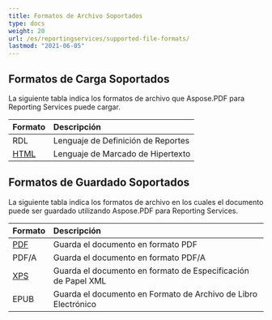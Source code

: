 ```yaml
---
title: Formatos de Archivo Soportados
type: docs
weight: 20
url: /es/reportingservices/supported-file-formats/
lastmod: "2021-06-05"
---
```


## Formatos de Carga Soportados

La siguiente tabla indica los formatos de archivo que Aspose.PDF para Reporting Services puede cargar.

|**Formato**|**Descripción**|
| :- | :- |
|RDL|Lenguaje de Definición de Reportes|
|[HTML](https://docs.fileformat.com/web/html/)|Lenguaje de Marcado de Hipertexto|

## Formatos de Guardado Soportados

La siguiente tabla indica los formatos de archivo en los cuales el documento puede ser guardado utilizando Aspose.PDF para Reporting Services.

|**Formato**|**Descripción**|
| :- | :- |
|[PDF](https://docs.fileformat.com/pdf/)|Guarda el documento en formato PDF|
|PDF/A |Guarda el documento en formato PDF/A|
|[XPS](https://docs.fileformat.com/page-description-language/xps/)|Guarda el documento en formato de Especificación de Papel XML|
|EPUB|Guarda el documento en Formato de Archivo de Libro Electrónico|